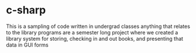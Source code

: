 # c-sharp
This is a sampling of code written in undergrad classes anything that relates to the library programs are a semester long project where we created a library system for storing, checking in and out books, and presenting that data in GUI forms
